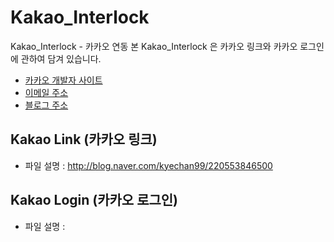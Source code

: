 # Kakao_Interlock
Kakao_Interlock - 카카오 연동
본 Kakao_Interlock 은 카카오 링크와 카카오 로그인에 관하여 담겨 있습니다.
+ [카카오 개발자 사이트](https://developers.kakao.com/)
+ [이메일 주소](kyechan99@naver.com)
+ [블로그 주소](blog.naver.com/kyechan99)

## Kakao Link (카카오 링크)
+ 파일 설명 : http://blog.naver.com/kyechan99/220553846500

## Kakao Login (카카오 로그인)
+ 파일 설명 : 
